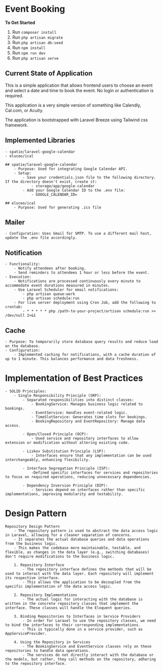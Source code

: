 # **Event Booking**

**To Get Started**

1. Run `composer install`
2. Run `php artisan migrate`
3. Run `php artisan db:seed`
4. Run `npm install`
5. Run `npm run dev`
6. Run `php artisan serve`

## **Current State of Application**

This is a simple application that allows frontend users to choose an event and select a date and time to book the event. No login or authentication is required.

This application is a very simple version of something like Calendly, Cal.com, or Acuity.

The application is bootstrapped with Laravel Breeze using Tailwind css framework.

## **Implemented Libraries**
    - spatie/laravel-google-calendar
    - eluceo/ical

    ## spatie/laravel-google-calendar
        - Purpose: Used for integrating Google Calendar API.
        - Setup:
            - Save your credentials.json file to the following directory. If the directory doesn't exist, create it:
                - storage/app/google-calendar
            - Add your Google Calendar ID to the .env file:
                - GOOGLE_CALENDAR_ID=

    ## eluceo/ical
        - Purpose: Used for generating .ics file
                
## **Mailer**
    - Configuration: Uses Gmail for SMTP. To use a different mail host, update the .env file accordingly.

## **Notification**
    - Functionality:
        - Notify attendees after booking.
        - Send reminders to attendees 1 hour or less before the event.
    - Execution:
        - Notifications are processed continuously every minute to accommodate event durations measured in minutes.
        - Use Laravel Scheduler for email notifications:
            - php artisan queue:work
            - php artisan schedule:run
        - For live server deployment using Cron Job, add the following to crontab:
            - * * * * * php /path-to-your-project/artisan schedule:run >> /dev/null 2>&1

## **Cache**
    - Purpose: To temporarily store database query results and reduce load on the database.
    - Configuration:
        - Implemented caching for notifications, with a cache duration of up to 1 minute. This balances performance and data freshness.


# Implementation of Best Practices
    - SOLID Principles:
        - Single Responsibility Principle (SRP):
            - Separated responsibilities into distinct classes:
                - BookingService: Manages business logic related to bookings.
                - EventService: Handles event-related logic.
                - TimeSlotService: Generates time slots for bookings.
                - BookingRepository and EventRepository: Manage data access.

            - Open/Closed Principle (OCP):
                - Used service and repository interfaces to allow extension or modification without altering existing code.

            - Liskov Substitution Principle (LSP):
                - Interfaces ensure that any implementation can be used interchangeably, enhancing flexibility.

            - Interface Segregation Principle (ISP):
                -Defined specific interfaces for services and repositories to focus on required operations, reducing unnecessary dependencies.

            - Dependency Inversion Principle (DIP):
                - Services depend on interfaces rather than specific implementations, improving modularity and testability.

# Design Pattern
    Repository Design Pattern
        - The repository pattern is used to abstract the data access logic in Laravel, allowing for a cleaner separation of concerns. 
        - It separates the actual database queries and data operations from the business logic. 
        - This makes the codebase more maintainable, testable, and flexible, as changes in the data layer (e.g., switching databases) don't require modifications to the business logic.
    
        1. Repository Interface
            - The repository interface defines the methods that will be used to interact with the data layer. Each repository will implement its respective interface. 
            - This allows the application to be decoupled from the specific implementation of the data access logic.

        2. Repository Implementations
            - The actual logic for interacting with the database is written in the concrete repository classes that implement the interface. These classes will handle the Eloquent queries.

        3. Binding Repositories to Interfaces in Service Providers
            - In order for Laravel to use the repository classes, we need to bind the interfaces to their corresponding implementations. 
            - This is typically done in a service provider, such as AppServiceProvider.

        4. Using the Repository in Services
            - The BookingService and EventService classes rely on these repositories to handle data operations. 
            - The services do not directly interact with the database or the models, but rather, they call methods on the repository, adhering to the repository interface.
